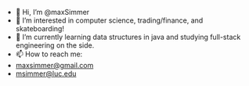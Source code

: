 - 👋 Hi, I’m @maxSimmer
- 👀 I’m interested in computer science, trading/finance, and skateboarding!
- 🌱 I’m currently learning data structures in java and studying full-stack engineering on the side.
- 📫 How to reach me:
- maxsimmer@gmail.com
- msimmer@luc.edu

<!---
maxSimmer/maxSimmer is a ✨ special ✨ repository because its `README.md` (this file) appears on your GitHub profile.
You can click the Preview link to take a look at your changes.
--->
